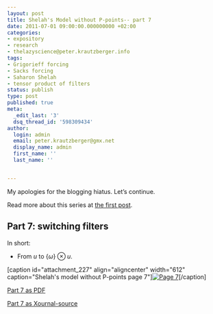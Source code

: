 ```yaml
---
layout: post
title: Shelah's Model without P-points-- part 7
date: 2011-07-01 09:00:00.000000000 +02:00
categories:
- expository
- research
- thelazyscience@peter.krautzberger.info
tags:
- Grigorieff forcing
- Sacks forcing
- Saharon Shelah
- tensor product of filters
status: publish
type: post
published: true
meta:
  _edit_last: '3'
  dsq_thread_id: '598309434'
author:
  login: admin
  email: peter.krautzberger@gmx.net
  display_name: admin
  first_name: ''
  last_name: ''


---
```


My apologies for the blogging hiatus. Let’s continue.

Read more about this series at [the first post](http://peter.krautzberger.info/2011/05/Shelah_model_without_P-points).

## Part 7: switching filters

In short:

*   From $u$ to $\{ \omega \} \otimes u$.

[caption id="attachment_227" align="aligncenter" width="612" caption="Shelah's model without P-points page 7"][![Page 7](assets/pg_0007.jpg "pg_0007")](http://boolesrings.org/krautzberger/files/2011/08/pg_0007.jpg)[/caption]

[Part 7 as PDF](http://boolesrings.org/krautzberger/files/2011/08/pg_0007.pdf)

[Part 7 as Xournal-source](/grigorieff-sacks/pg_0007.xoj)